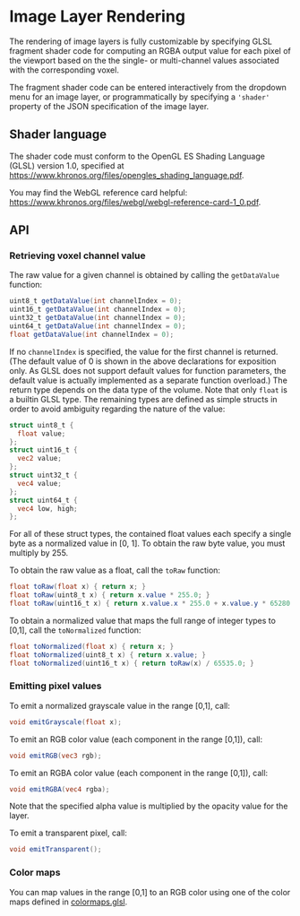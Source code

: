# Image Layer Rendering

The rendering of image layers is fully customizable by specifying GLSL fragment
shader code for computing an RGBA output value for each pixel of the viewport
based on the the single- or multi-channel values associated with the
corresponding voxel.

The fragment shader code can be entered interactively from the dropdown menu for an image layer, or programmatically by specifying a `'shader'` property of the JSON specification of the image layer.

## Shader language

The shader code must conform to the OpenGL ES Shading Language (GLSL) version 1.0, specified at <https://www.khronos.org/files/opengles_shading_language.pdf>.

You may find the WebGL reference card helpful: <https://www.khronos.org/files/webgl/webgl-reference-card-1_0.pdf>.

## API

### Retrieving voxel channel value

The raw value for a given channel is obtained by calling the `getDataValue` function:

```glsl
uint8_t getDataValue(int channelIndex = 0);
uint16_t getDataValue(int channelIndex = 0);
uint32_t getDataValue(int channelIndex = 0);
uint64_t getDataValue(int channelIndex = 0);
float getDataValue(int channelIndex = 0);
```
If no `channelIndex` is specified, the value for the first channel is returned.  (The default value of 0 is shown in the above declarations for exposition only.  As GLSL does not support default values for function parameters, the default value is actually implemented as a separate function overload.)  The return type depends on the data type of the volume.  Note that only `float` is a builtin GLSL type.  The remaining types are defined as simple structs in order to avoid ambiguity regarding the nature of the value:
```glsl
struct uint8_t {
  float value;
};
struct uint16_t {
  vec2 value;
};
struct uint32_t {
  vec4 value;
};
struct uint64_t {
  vec4 low, high;
};
```
For all of these struct types, the contained float values each specify a single byte as a normalized value in [0, 1].  To obtain the raw byte value, you must multiply by 255.

To obtain the raw value as a float, call the `toRaw` function:
```glsl
float toRaw(float x) { return x; }
float toRaw(uint8_t x) { return x.value * 255.0; }
float toRaw(uint16_t x) { return x.value.x * 255.0 + x.value.y * 65280.0; }
```

To obtain a normalized value that maps the full range of integer types to [0,1], call the `toNormalized` function:
```glsl
float toNormalized(float x) { return x; }
float toNormalized(uint8_t x) { return x.value; }
float toNormalized(uint16_t x) { return toRaw(x) / 65535.0; }
```

### Emitting pixel values

To emit a normalized grayscale value in the range [0,1], call:
```glsl
void emitGrayscale(float x);
```

To emit an RGB color value (each component in the range [0,1]), call:
```glsl
void emitRGB(vec3 rgb);
```

To emit an RGBA color value (each component in the range [0,1]), call:
```glsl
void emitRGBA(vec4 rgba);
```
Note that the specified alpha value is multiplied by the opacity value for the layer.

To emit a transparent pixel, call:
```glsl
void emitTransparent();
```

### Color maps

You can map values in the range [0,1] to an RGB color using one of the color maps defined in
[colormaps.glsl](../webgl/colormaps.glsl).

